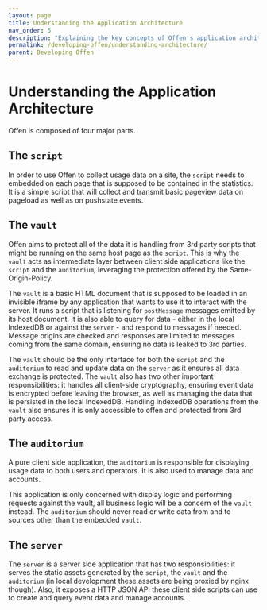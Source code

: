 ```yaml
---
layout: page
title: Understanding the Application Architecture
nav_order: 5
description: "Explaining the key concepts of Offen's application architecture."
permalink: /developing-offen/understanding-architecture/
parent: Developing Offen
---
```


# Understanding the Application Architecture

Offen is composed of four major parts.

## The `script`

In order to use Offen to collect usage data on a site, the `script` needs to embedded on each page that is supposed to be contained in the statistics. It is a simple script that will collect and transmit basic pageview data on pageload as well as on pushstate events.

## The `vault`

Offen aims to protect all of the data it is handling from 3rd party scripts that might be running on the same host page as the `script`. This is why the `vault` acts as intermediate layer between client side applications like the `script` and the `auditorium`, leveraging the protection offered by the Same-Origin-Policy.

The `vault` is a basic HTML document that is supposed to be loaded in an invisible iframe by any application that wants to use it to interact with the server. It runs a script that is listening for `postMessage` messages emitted by its host document. It is also able to query for data - either in the local IndexedDB or against the `server` - and respond to messages if needed. Message origins are checked and responses are limited to messages coming from the same domain, ensuring no data is leaked to 3rd parties.

The `vault` should be the only interface for both the `script` and the `auditorium` to read and update data on the `server` as it ensures all data exchange is protected. The `vault` also has two other important responsibilities: it handles all client-side cryptography, ensuring event data is encrypted before leaving the browser, as well as managing the data that is persisted in the local IndexedDB. Handling IndexedDB operations from the `vault` also ensures it is only accessible to offen and protected from 3rd party access.

## The `auditorium`

A pure client side application, the `auditorium` is responsible for displaying usage data to both users and operators. It is also used to manage data and accounts.

This application is only concerned with display logic and performing requests against the vault, all business logic will be a concern of the `vault` instead. The `auditorium` should never read or write data from and to sources other than the embedded `vault`.

## The `server`

The `server` is a server side application that has two responsibilities: it serves the static assets generated by the `script`, the `vault` and the `auditorium` (in local development these assets are being proxied by nginx though). Also, it exposes a HTTP JSON API these client side scripts can use to create and query event data and manage accounts.
